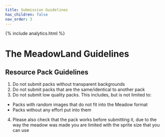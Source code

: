 ```yaml
---
title: Submission Guidelines
has_children: false
nav_order: 3
---
```


{% include analytics.html %}

# The MeadowLand Guidelines
## Resource Pack Guidelines
1. Do not submit packs without transparent backgrounds
2. Do not submit packs that are the same/identical to another pack
3. Do not submit low quality packs. This includes, but is not limited to:
- Packs with random images that do not fit into the Meadow format
- Packs without any effort put into them
4. Please also check that the pack works before submitting it, due to the way the meadow was made you are limited with the sprite size that you can use
